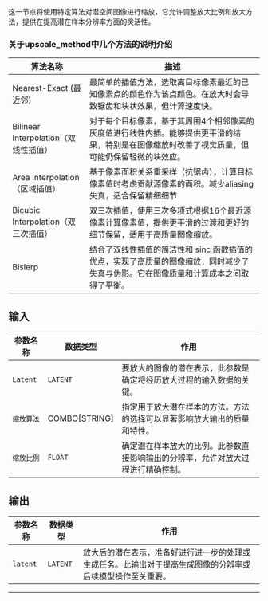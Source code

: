 这一节点将使用特定算法对潜空间图像进行缩放，它允许调整放大比例和放大方法，提供在提高潜在样本分辨率方面的灵活性。

### 关于upscale_method中几个方法的说明介绍

| 算法名称 | 描述 |
| --- | --- |
| Nearest-Exact (最近邻) | 最简单的插值方法，选取离目标像素最近的已知像素点的颜色作为该点颜色。在放大时会导致锯齿和块状效果，但计算速度快。 |
| Bilinear Interpolation（双线性插值） | 对于每个目标像素，基于其周围4个相邻像素的灰度值进行线性内插。能够提供更平滑的结果，特别是在图像缩放时改善了视觉质量，但可能仍保留轻微的块效应。 |
| Area Interpolation（区域插值） | 基于像素面积关系重采样（抗锯齿），计算目标像素值时考虑贡献源像素的面积。减少aliasing失真，适合保留精细细节|
| Bicubic Interpolation（双三次插值） | 双三次插值，使用三次多项式根据16个最近源像素计算像素值，提供更平滑的过渡和更好的细节保留，适用于高质量图像缩放。 |
| Bislerp | 结合了双线性插值的简洁性和 sinc 函数插值的优点，实现了高质量的图像缩放，同时减少了失真与伪影。它在图像质量和计算成本之间取得了平衡。|

## 输入

| 参数名称 | 数据类型 | 作用 |
| --- | --- | --- |
| `Latent` | `LATENT` | 要放大的图像的潜在表示，此参数是确定将经历放大过程的输入数据的关键。 |
| `缩放算法` | COMBO[STRING] | 指定用于放大潜在样本的方法。方法的选择可以显著影响放大输出的质量和特性。 |
| `缩放比例` | `FLOAT` | 确定潜在样本放大的比例。此参数直接影响输出的分辨率，允许对放大过程进行精确控制。 |

## 输出

| 参数名称 | 数据类型 | 作用 |
| --- | --- | --- |
| `latent` | `LATENT` | 放大后的潜在表示，准备好进行进一步的处理或生成任务。此输出对于提高生成图像的分辨率或后续模型操作至关重要。 |

---
